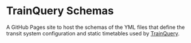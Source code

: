 # TrainQuery Schemas

A GitHub Pages site to host the schemas of the YML files that define the transit system configuration and static timetables used by [TrainQuery](https://github.com/dan-schel/trainquery).
